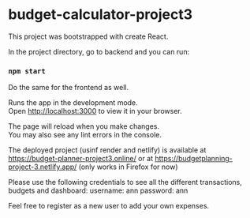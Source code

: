 # budget-calculator-project3

This project was bootstrapped with create React. 

In the project directory, go to backend and you can run:

### `npm start`

Do the same for the frontend as well.

Runs the app in the development mode.\
Open [http://localhost:3000](http://localhost:3000) to view it in your browser.

The page will reload when you make changes.\
You may also see any lint errors in the console.

The deployed project (usinf render and netlify) is available at https://budget-planner-project3.online/ or at https://budgetplanning-project-3.netlify.app/ (only works in Firefox for now)

Please use the following credentials to see all the different transactions, budgets and dashboard:
username: ann
password: ann

Feel free to register as a new user to add your own expenses.